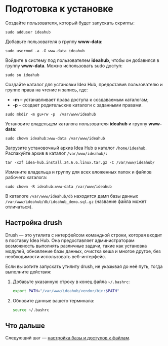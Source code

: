 # Подготовка к установке 

Создайте пользователя, который будет запускать скрипты:
```
sudo adduser ideahub
```

Добавьте пользователя в группу **www-data**:
```
sudo usermod -a -G www-data ideahub
```

Войдите в систему под пользователем **ideahub**, чтобы он добавился в группу **www-data**. Можно использовать sudo доступ:
```
sudo su ideahub
```

Создайте каталог для установки Idea Hub, предоставив пользователю и группе права на чтение и запись, где: 
* **-m** – устанавливает права доступа к создаваемым каталогам;
* **-p** – создает родительские каталоги с заданными правами.

```
sudo mkdir -m gu+rw -p  /var/www/ideahub
```

Установите владельцем каталога пользователя **ideahub** и группу **www-data**:
```
sudo chown ideahub:www-data /var/www/ideahub
```

Загрузите установочный архив Idea Hub в каталог `/home/ideahub`. Распакуйте архив в каталог `/var/www/ideahub/:`
```
tar -xzf idea-hub.install.24.6.6.linux.tar.gz -C /var/www/ideahub/
```

Измените владельца и группу для всех вложенных папок и файлов рабочего каталога:
```
sudo chown -R ideahub:www-data /var/www/ideahub
```

В каталоге `/var/www/ideahub/db`  находится дамп базы данных `/var/www/ideahub/db/ideahub_demo.sql.gz` (название файла может отличаться). 

## Настройка drush 

Drush — это утилита с интерфейсом командной строки, которая входит в поставку Idea Hub. Она предоставляет администраторам возможность выполнять различные задачи, такие как установка модулей, обновление базы данных, очистка кеша и многое другое, без необходимости использовать веб-интерфейс.

Если вы хотите запускать утилиту drush, не указывая до неё путь, тогда выполните действия:

1. Добавьте указанную строку в конец файла `~/.bashrc`:

   ```bash
   export PATH="/var/www/ideahub/vendor/bin:$PATH"
   ```
2. Обновите данные вашего терминала:
   ```bash
   source ~/.bashrc
   ```

## Что дальше

Следующий шаг — [настройка базы и доступов к файлам](https://docs.primo-rpa.ru/primo-rpa/primo-rpa-idea-hub/installation/linux/setting-up-access).
